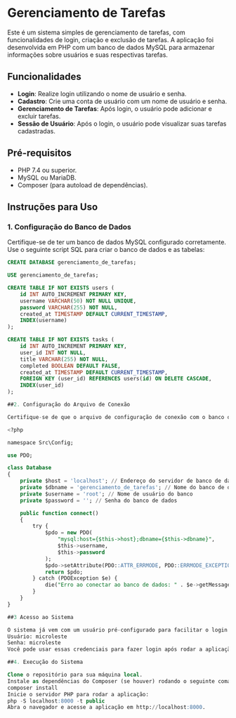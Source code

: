 # Gerenciamento de Tarefas

Este é um sistema simples de gerenciamento de tarefas, com funcionalidades de login, criação e exclusão de tarefas. A aplicação foi desenvolvida em PHP com um banco de dados MySQL para armazenar informações sobre usuários e suas respectivas tarefas.

## Funcionalidades

- **Login**: Realize login utilizando o nome de usuário e senha.
- **Cadastro**: Crie uma conta de usuário com um nome de usuário e senha.
- **Gerenciamento de Tarefas**: Após login, o usuário pode adicionar e excluir tarefas.
- **Sessão de Usuário**: Após o login, o usuário pode visualizar suas tarefas cadastradas.

## Pré-requisitos

- PHP 7.4 ou superior.
- MySQL ou MariaDB.
- Composer (para autoload de dependências).

## Instruções para Uso

### 1. Configuração do Banco de Dados

Certifique-se de ter um banco de dados MySQL configurado corretamente. Use o seguinte script SQL para criar o banco de dados e as tabelas:

```sql
CREATE DATABASE gerenciamento_de_tarefas;

USE gerenciamento_de_tarefas;

CREATE TABLE IF NOT EXISTS users (
    id INT AUTO_INCREMENT PRIMARY KEY,
    username VARCHAR(50) NOT NULL UNIQUE,
    password VARCHAR(255) NOT NULL,
    created_at TIMESTAMP DEFAULT CURRENT_TIMESTAMP,
    INDEX(username)
);

CREATE TABLE IF NOT EXISTS tasks (
    id INT AUTO_INCREMENT PRIMARY KEY,
    user_id INT NOT NULL,
    title VARCHAR(255) NOT NULL,
    completed BOOLEAN DEFAULT FALSE,
    created_at TIMESTAMP DEFAULT CURRENT_TIMESTAMP,
    FOREIGN KEY (user_id) REFERENCES users(id) ON DELETE CASCADE,
    INDEX(user_id)
);

##2. Configuração do Arquivo de Conexão

Certifique-se de que o arquivo de configuração de conexão com o banco de dados está correto. Ele está localizado no arquivo Src/Config/Database.php. Altere as credenciais conforme necessário.

<?php

namespace Src\Config;

use PDO;

class Database
{
    private $host = 'localhost'; // Endereço do servidor de banco de dados
    private $dbname = 'gerenciamento_de_tarefas'; // Nome do banco de dados
    private $username = 'root'; // Nome de usuário do banco
    private $password = ''; // Senha do banco de dados

    public function connect()
    {
        try {
            $pdo = new PDO(
                "mysql:host={$this->host};dbname={$this->dbname}",
                $this->username,
                $this->password
            );
            $pdo->setAttribute(PDO::ATTR_ERRMODE, PDO::ERRMODE_EXCEPTION);
            return $pdo;
        } catch (PDOException $e) {
            die("Erro ao conectar ao banco de dados: " . $e->getMessage());
        }
    }
}

##3 Acesso ao Sistema

O sistema já vem com um usuário pré-configurado para facilitar o login:
Usuário: microleste
Senha: microleste
Você pode usar essas credenciais para fazer login após rodar a aplicação pela primeira vez.

##4. Execução do Sistema

Clone o repositório para sua máquina local.
Instale as dependências do Composer (se houver) rodando o seguinte comando no terminal dentro do diretório do projeto:
composer install
Inicie o servidor PHP para rodar a aplicação:
php -S localhost:8000 -t public
Abra o navegador e acesse a aplicação em http://localhost:8000.
